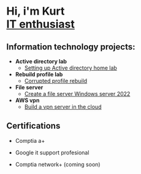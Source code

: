 <h1>Hi, i'm Kurt <br/><a href="https">IT enthusiast</a> 

<h2> Information technology projects:</h2>

- <b>Active directory lab</b>
  - [Setting up Active directory home lab](https://github.com/KurtRoepke/Active-Directory-Lab/blob/main/README.md)
- <b>Rebuild profile lab</b>
  - [Corrupted profile rebuild](https://github.com/KurtRoepke/Rebuild-profile) 
- <b>File server</b>
  - [Create a file server Windows server 2022](https://github.com/KurtRoepke/File-Server-Setup)
- <b>AWS vpn</b>
  - [Build a vpn server in the cloud](https://github.com/KurtRoepke/AWS-vpn-)
<!--- <b>next repo</b>
  - [Package Delivery Application (Datastructures and Algorithms Demo)](https://github.com/joshmadakor1/Package-Delivery-Pathfinding-Algorithm)  -->

<h2>Certifications</h2>

- Comptia a+

- Google it support profesional

- Comptia network+  (coming soon)
  

<!-- <h2>Connect with me:</h2>


[<img align="left" alt="JoshMadakor | LinkedIn" width="22px" src="https://cdn.jsdelivr.net/npm/simple-icons@v3/icons/linkedin.svg" />][linkedin]







Here are some ideas to get you started:

- 🔭 I’m currently working on ...
- 🌱 I’m currently learning ...
- 👯 I’m looking to collaborate on ...
- 🤔 I’m looking for help with ...
- 💬 Ask me about ...
- 📫 How to reach me: ...
- 😄 Pronouns: ...
- ⚡ Fun fact: ...
-->

